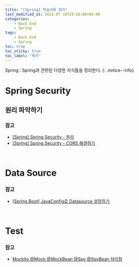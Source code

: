 ```yaml
---
title: "[Spring] 학습내용 정리"
last_modified_at: 2022-07-18T23:50:00+09:00
categories:
    - Back End
    - Spring
tags:
    - Back End
    - Spring
toc: true
toc_sticky: true
toc_label: "목차"
---
```


Spring : Spring과 관련된 다양한 지식들을 정리한다.
{: .notice--info}

# Spring Security

## 원리 파악하기

### 참고

- [[Spring] Spring Security - 원리](/back%20end/spring/spring%20security/spring-security-principle/)
- [[Spring] Spring Security - CORS 해결하기](/back%20end/spring/spring%20security/spring-security-principle/)


<br>

# Data Source

### 참고
- [[Spring Boot] JavaConfig로 Datasource 설정하기](https://blog.jiniworld.me/69)

<br>

# Test

### 참고

- [Mockito @Mock @MockBean @Spy @SpyBean 차이점](https://cobbybb.tistory.com/16#recentEntries)